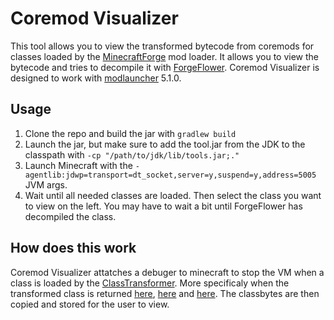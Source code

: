 # Coremod Visualizer
This tool allows you to view the transformed bytecode from coremods for classes loaded by the [MinecraftForge](https://github.com/MInecraftForge/MinecraftForge) mod loader. It allows you to view the bytecode and tries to decompile it with [ForgeFlower](https://github.com/MinecraftForge/ForgeFlower). Coremod Visualizer is designed to work with [modlauncher](https://github.com/cpw/modlauncher) 5.1.0.

## Usage
1. Clone the repo and build the jar with `gradlew build`
2. Launch the jar, but make sure to add the tool.jar from the JDK to the classpath with `-cp "/path/to/jdk/lib/tools.jar;."`
3. Launch Minecraft with the `-agentlib:jdwp=transport=dt_socket,server=y,suspend=y,address=5005` JVM args.
4. Wait until all needed classes are loaded. Then select the class you want to view on the left. You may have to wait a bit until ForgeFlower has decompiled the class.

## How does this work
Coremod Visualizer attatches a debuger to minecraft to stop the VM when a class is loaded by the [ClassTransformer](https://github.com/cpw/modlauncher/blob/master/src/main/java/cpw/mods/modlauncher/ClassTransformer.java).
More specificaly when the transformed class is returned [here](https://github.com/cpw/modlauncher/blob/79f13f769a8102c3426e4bef47930503cb2b710f/src/main/java/cpw/mods/modlauncher/ClassTransformer.java#L66), [here](https://github.com/cpw/modlauncher/blob/79f13f769a8102c3426e4bef47930503cb2b710f/src/main/java/cpw/mods/modlauncher/ClassTransformer.java#L89) and [here](https://github.com/cpw/modlauncher/blob/79f13f769a8102c3426e4bef47930503cb2b710f/src/main/java/cpw/mods/modlauncher/ClassTransformer.java#L125). The classbytes are then copied and stored for the user to view.